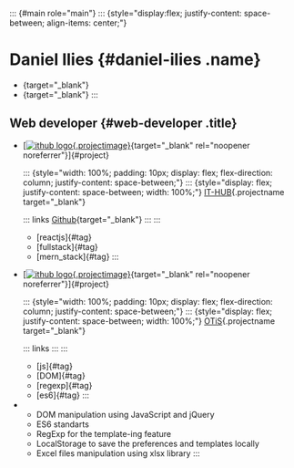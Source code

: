 ::: {#main role="main"}
::: {style="display:flex; justify-content: space-between; align-items: center;"}
# Daniel Ilies {#daniel-ilies .name}

-   [](https://linkedin.com/in/daniel-iliesh){target="_blank"}
-   [](https://github.com/RocketChamp){target="_blank"}
:::

## Web developer {#web-developer .title}

-   [[![ithub
    logo](./dist/img/ithub.png){.projectimage}](https://ithub-mocha.vercel.app){target="_blank"
    rel="noopener noreferrer"}]{#project}

    ::: {style="width: 100%; padding: 10px; display: flex; flex-direction: column; justify-content: space-between;"}
    ::: {style="display: flex; justify-content: space-between; width: 100%;"}
    [IT-HUB](https://ithub-mocha.vercel.app){.projectname
    target="_blank"}

    ::: links
    [ Github](https://github.com/RocketChamp/ithub){target="_blank"}
    :::
    :::

    -   [reactjs]{#tag}
    -   [fullstack]{#tag}
    -   [mern_stack]{#tag}
    :::

-   [[![ithub
    logo](./dist/img/otis.png){.projectimage}](OTiS.html){target="_blank"
    rel="noopener noreferrer"}]{#project}

    ::: {style="width: 100%; padding: 10px; display: flex; flex-direction: column; justify-content: space-between;"}
    ::: {style="display: flex; justify-content: space-between; width: 100%;"}
    [OTiS](OTiS.html){.projectname target="_blank"}

    ::: links
    :::
    :::

    -   [js]{#tag}
    -   [DOM]{#tag}
    -   [regexp]{#tag}
    -   [es6]{#tag}
    :::

-   -   DOM manipulation using JavaScript and jQuery
    -   ES6 standarts
    -   RegExp for the template-ing feature
    -   LocalStorage to save the preferences and templates locally
    -   Excel files manipulation using xlsx library
:::
